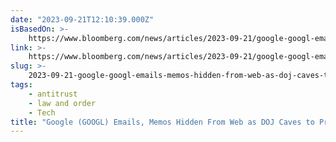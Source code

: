 ```yaml
---
date: "2023-09-21T12:10:39.000Z"
isBasedOn: >-
    https://www.bloomberg.com/news/articles/2023-09-21/google-googl-emails-memos-hidden-from-web-as-doj-caves-to-pressure
link: >-
    https://www.bloomberg.com/news/articles/2023-09-21/google-googl-emails-memos-hidden-from-web-as-doj-caves-to-pressure
slug: >-
    2023-09-21-google-googl-emails-memos-hidden-from-web-as-doj-caves-to-pressure-blo
tags:
    - antitrust
    - law and order
    - Tech
title: "Google (GOOGL) Emails, Memos Hidden From Web as DOJ Caves to Pressure - Blo"
---
```


